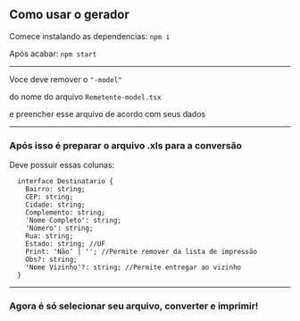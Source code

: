 ## Como usar o gerador

Comece instalando as dependencias:
``` npm i ```

Após acabar:
``` npm start ```

--------------------------------------------------

Voce deve remover o 
``` "-model" ```

do nome do arquivo
```Remetente-model.tsx```

e preencher esse arquivo de acordo com seus dados


--------------------------------------------------


### Após isso é preparar o arquivo .xls para a conversão

Deve possuir essas colunas:

```
  interface Destinatario {
    Bairro: string;
    CEP: string;
    Cidade: string;
    Complemento: string;
    'Nome Completo': string;
    'Número': string;
    Rua: string;
    Estado: string; //UF
    Print: 'Não' | ''; //Permite remover da lista de impressão
    Obs?: string;
    'Nome Vizinho'?: string; //Permite entregar ao vizinho
  }
```

--------------------------------------------------
### Agora é só selecionar seu arquivo, converter e imprimir!